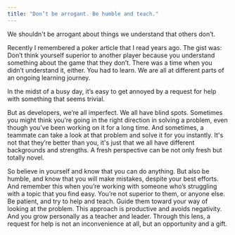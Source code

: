 ```yaml
---
title: "Don’t be arrogant. Be humble and teach."
---
```

We shouldn't be arrogant about things we understand that others don’t.

Recently I remembered a poker article that I read years ago. The gist was: Don’t think yourself superior to another player because you understand something about the game that they don’t. There was a time when you didn’t understand it, either. You had to learn. We are all at different parts of an ongoing learning journey.

In the midst of a busy day, it’s easy to get annoyed by a request for help with something that seems trivial.

But as developers, we’re all imperfect.  We all have blind spots. Sometimes you might think you’re going in the right direction in solving a problem, even though you’ve been working on it for a long time. And sometimes, a teammate can take a look at that problem and solve it for you instantly. It's not that they’re better than you, it's just that we all have different backgrounds and strengths. A fresh perspective can be not only fresh but totally novel.

So believe in yourself and know that you can do anything. But also be humble, and know that you will make mistakes, despite your best efforts. And remember this when you’re working with someone who’s struggling with a topic that you find easy. You’re not superior to them, or anyone else. Be patient, and try to help and teach. Guide them toward your way of looking at the problem. This approach is productive and avoids negativity. And you grow personally as a teacher and leader. Through this lens, a request for help is not an inconvenience at all, but an opportunity and a gift.